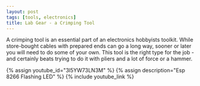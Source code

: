 ```yaml
---
layout: post
tags: [tools, electronics]
title: Lab Gear - a Crimping Tool
---
```

A crimping tool is an essential part of an electronics hobbyists toolkit. While 
store-bought cables with prepared ends can go a long way, sooner or later you 
will need to do some of your own. This tool is the right type for the job - 
and certainly beats trying to do it with pliers and a lot of force or a hammer.

{% assign youtube_id="3l5YW73LN3M" %} 
{% assign description="Esp 8266 Flashing LED" %}
{% include youtube_link %}
